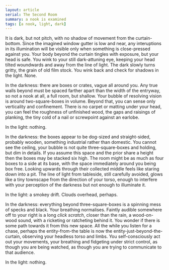 ```yaml
---
layout: article
serial: The Second Room
summary: a nook is examined
tags: [a nook, light, dark]
---
```


It is dark, but not pitch, with no shadow of movement from the curtain-bottom. Since the imagined window gutter is low and near, any interuptions in its illumination will be visible only when something is close-pressed against you. Your body beyond the curtain tingles with exposure, but your head is safe. You wink to your still dark-attuning eye, keeping your head tilted woundwards and away from the line of light. The dark slowly turns gritty, the grain of old film stock.  You wink back and check for shadows in the light.  None.

In the darkness: there are boxes or crates, vague all around you. Any true walls beyond must be spaced farther apart than the width of the entryway, so not a nook at all, a full room, but shallow.  Your bubble of resolving vision is around two-square-boxes in volume.  Beyond that, you can sense only verticality and confinement.  There is no carpet or matting under your head, you can feel the roughness of unfinished wood, the gaps and raisings of planking, the tiny cold of a nail or screwpoint against an earlobe.

In the light: nothing.

In the darkness: the boxes appear to be dog-sized and straight-sided, probably wooden, something industrial rather than domestic. You cannot see the ceiling, your bubble is not quite three-square-boxes and holding, but dim in details.  If you assume this space and the prior share a height then the boxes may be stacked six high. The room might be as much as four boxes to a side at its base, with the space immediately around you being box free. Looking upwards through their collected middle feels like staring down into a pit.  The line of light from tableside, still carefully avoided, glows like a tiny townscape from the direction of your torso, enough to interfere with your perception of the darkness but not enough to illuminate it.

In the light: a smokey drift.  Clouds overhead, perhaps.

In the darkness: everything beyond three-square-boxes is a spinning mess of specks and black. Your breathing normalises. Faintly audible somewhere off to your right is a long _click scratch_, closer than the rain, a wood-on-wood sound, with a ricketing or ratcheting behind it.  You wonder if there is some path towards it from this new space. All the while you listen for a chase, perhaps the entity-from-the table is now the entity-just-beyond-the-curtain, observing your headless torso and limbs.  You self-consciously act out your movements, your breathing and fidgeting under strict control, as though you are being watched, as though you are trying to communicate to that audience.

In the light: nothing.

